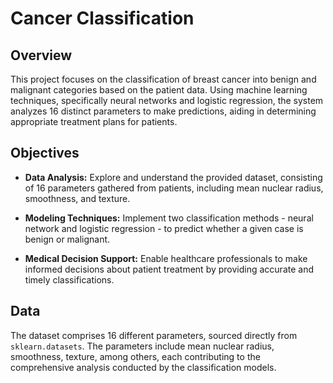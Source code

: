 # Cancer Classification

## Overview

This project focuses on the classification of breast cancer into benign and malignant categories based on the patient data. Using machine learning techniques, specifically neural networks and logistic regression, the system analyzes 16 distinct parameters to make predictions, aiding in determining appropriate treatment plans for patients.

## Objectives

- **Data Analysis:** Explore and understand the provided dataset, consisting of 16 parameters gathered from patients, including mean nuclear radius, smoothness, and texture.

- **Modeling Techniques:** Implement two classification methods - neural network and logistic regression - to predict whether a given case is benign or malignant.

- **Medical Decision Support:** Enable healthcare professionals to make informed decisions about patient treatment by providing accurate and timely classifications.

## Data

The dataset comprises 16 different parameters, sourced directly from `sklearn.datasets`. The parameters include mean nuclear radius, smoothness, texture, among others, each contributing to the comprehensive analysis conducted by the classification models.
